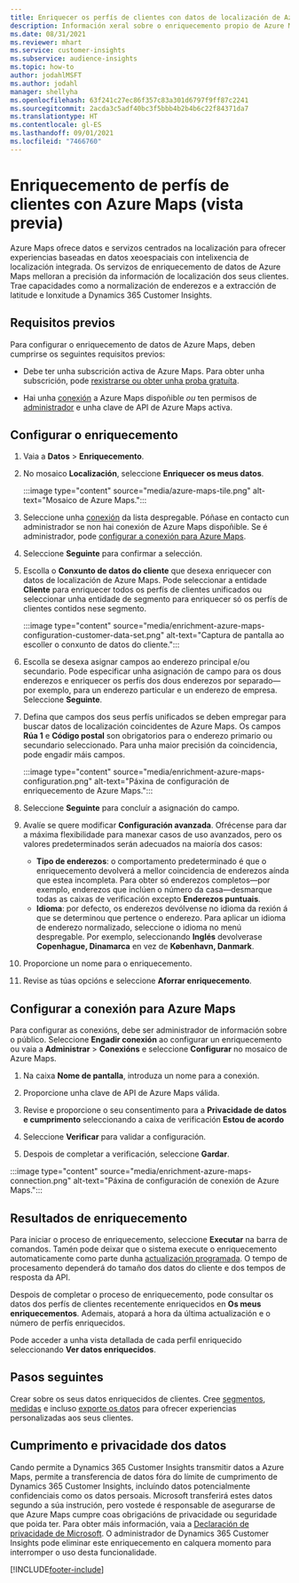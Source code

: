 ```yaml
---
title: Enriquecer os perfís de clientes con datos de localización de Azure Maps
description: Información xeral sobre o enriquecemento propio de Azure Maps.
ms.date: 08/31/2021
ms.reviewer: mhart
ms.service: customer-insights
ms.subservice: audience-insights
ms.topic: how-to
author: jodahlMSFT
ms.author: jodahl
manager: shellyha
ms.openlocfilehash: 63f241c27ec86f357c83a301d6797f9ff87c2241
ms.sourcegitcommit: 2acda3c5adf40bc3f5bbb4b2b4b6c22f84371da7
ms.translationtype: HT
ms.contentlocale: gl-ES
ms.lasthandoff: 09/01/2021
ms.locfileid: "7466760"
---
```

# <a name="enrichment-of-customer-profiles-with-azure-maps-preview"></a>Enriquecemento de perfís de clientes con Azure Maps (vista previa)

Azure Maps ofrece datos e servizos centrados na localización para ofrecer experiencias baseadas en datos xeoespaciais con intelixencia de localización integrada. Os servizos de enriquecemento de datos de Azure Maps melloran a precisión da información de localización dos seus clientes. Trae capacidades como a normalización de enderezos e a extracción de latitude e lonxitude a Dynamics 365 Customer Insights.

## <a name="prerequisites"></a>Requisitos previos

Para configurar o enriquecemento de datos de Azure Maps, deben cumprirse os seguintes requisitos previos:

- Debe ter unha subscrición activa de Azure Maps. Para obter unha subscrición, pode [rexistrarse ou obter unha proba gratuíta](https://azure.microsoft.com/services/azure-maps/).

- Hai unha [conexión](connections.md) a Azure Maps dispoñible *ou* ten permisos de [administrador](permissions.md#administrator) e unha clave de API de Azure Maps activa.

## <a name="configure-the-enrichment"></a>Configurar o enriquecemento

1. Vaia a **Datos** > **Enriquecemento**. 

1. No mosaico **Localización**, seleccione **Enriquecer os meus datos**.

   :::image type="content" source="media/azure-maps-tile.png" alt-text="Mosaico de Azure Maps.":::

1. Seleccione unha [conexión](connections.md) da lista despregable. Póñase en contacto cun administrador se non hai conexión de Azure Maps dispoñible. Se é administrador, pode [configurar a conexión para Azure Maps](#configure-the-connection-for-azure-maps). 

1. Seleccione **Seguinte** para confirmar a selección.

1. Escolla o **Conxunto de datos do cliente** que desexa enriquecer con datos de localización de Azure Maps. Pode seleccionar a entidade **Cliente** para enriquecer todos os perfís de clientes unificados ou seleccionar unha entidade de segmento para enriquecer só os perfís de clientes contidos nese segmento.

    :::image type="content" source="media/enrichment-azure-maps-configuration-customer-data-set.png" alt-text="Captura de pantalla ao escoller o conxunto de datos do cliente.":::

1. Escolla se desexa asignar campos ao enderezo principal e/ou secundario. Pode especificar unha asignación de campo para os dous enderezos e enriquecer os perfís dos dous enderezos por separado&mdash;por exemplo, para un enderezo particular e un enderezo de empresa. Seleccione **Seguinte**.

1. Defina que campos dos seus perfís unificados se deben empregar para buscar datos de localización coincidentes de Azure Maps. Os campos **Rúa 1** e **Código postal** son obrigatorios para o enderezo primario ou secundario seleccionado. Para unha maior precisión da coincidencia, pode engadir máis campos.

   :::image type="content" source="media/enrichment-azure-maps-configuration.png" alt-text="Páxina de configuración de enriquecemento de Azure Maps.":::

1. Seleccione **Seguinte** para concluír a asignación do campo.

1. Avalíe se quere modificar **Configuración avanzada**. Ofrécense para dar a máxima flexibilidade para manexar casos de uso avanzados, pero os valores predeterminados serán adecuados na maioría dos casos:
   - **Tipo de enderezos**: o comportamento predeterminado é que o enriquecemento devolverá a mellor coincidencia de enderezos aínda que estea incompleta. Para obter só enderezos completos&mdash;por exemplo, enderezos que inclúen o número da casa&mdash;desmarque todas as caixas de verificación excepto **Enderezos puntuais**. 
   - **Idioma**: por defecto, os enderezos devólvense no idioma da rexión á que se determinou que pertence o enderezo. Para aplicar un idioma de enderezo normalizado, seleccione o idioma no menú despregable. Por exemplo, seleccionando **Inglés** devolverase **Copenhague, Dinamarca** en vez de **København, Danmark**.

1. Proporcione un nome para o enriquecemento.

1. Revise as túas opcións e seleccione **Aforrar enriquecemento**.

## <a name="configure-the-connection-for-azure-maps"></a>Configurar a conexión para Azure Maps

Para configurar as conexións, debe ser administrador de información sobre o público. Seleccione **Engadir conexión** ao configurar un enriquecemento ou vaia a **Administrar** > **Conexións** e seleccione **Configurar** no mosaico de Azure Maps.

1. Na caixa **Nome de pantalla**, introduza un nome para a conexión.

1. Proporcione unha clave de API de Azure Maps válida.

1. Revise e proporcione o seu consentimento para a **Privacidade de datos e cumprimento** seleccionando a caixa de verificación **Estou de acordo**

1. Seleccione **Verificar** para validar a configuración.

1. Despois de completar a verificación, seleccione **Gardar**.

:::image type="content" source="media/enrichment-azure-maps-connection.png" alt-text="Páxina de configuración de conexión de Azure Maps.":::

## <a name="enrichment-results"></a>Resultados de enriquecemento

Para iniciar o proceso de enriquecemento, seleccione **Executar** na barra de comandos. Tamén pode deixar que o sistema execute o enriquecemento automaticamente como parte dunha [actualización programada](system.md#schedule-tab). O tempo de procesamento dependerá do tamaño dos datos do cliente e dos tempos de resposta da API.

Despois de completar o proceso de enriquecemento, pode consultar os datos dos perfís de clientes recentemente enriquecidos en **Os meus enriquecementos**. Ademais, atopará a hora da última actualización e o número de perfís enriquecidos.

Pode acceder a unha vista detallada de cada perfil enriquecido seleccionando **Ver datos enriquecidos**.

## <a name="next-steps"></a>Pasos seguintes

Crear sobre os seus datos enriquecidos de clientes. Cree [segmentos](segments.md), [medidas](measures.md) e incluso [exporte os datos](export-destinations.md) para ofrecer experiencias personalizadas aos seus clientes.

## <a name="data-privacy-and-compliance"></a>Cumprimento e privacidade dos datos

Cando permite a Dynamics 365 Customer Insights transmitir datos a Azure Maps, permite a transferencia de datos fóra do límite de cumprimento de Dynamics 365 Customer Insights, incluíndo datos potencialmente confidenciais como os datos persoais. Microsoft transferirá estes datos segundo a súa instrución, pero vostede é responsable de asegurarse de que Azure Maps cumpre coas obrigacións de privacidade ou seguridade que poida ter. Para obter máis información, vaia a [Declaración de privacidade de Microsoft](https://go.microsoft.com/fwlink/?linkid=396732).
O administrador de Dynamics 365 Customer Insights pode eliminar este enriquecemento en calquera momento para interromper o uso desta funcionalidade.

[!INCLUDE[footer-include](../includes/footer-banner.md)]
